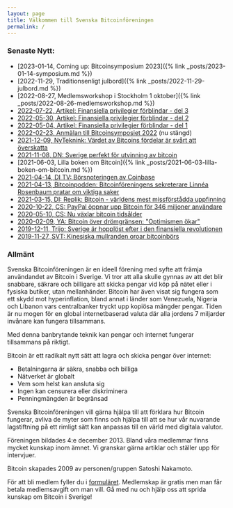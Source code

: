 ```yaml
---
layout: page
title: Välkommen till Svenska Bitcoinföreningen
permalink: /
---
```


### Senaste Nytt:
- [2023-01-14, Coming up: Bitcoinsymposium 2023]({% link _posts/2023-01-14-symposium.md %})
- [2022-11-29, Traditionsenligt julbord]({% link _posts/2022-11-29-julbord.md %})
- [2022-08-27, Medlemsworkshop i Stockholm 1 oktober]({% link _posts/2022-08-26-medlemsworkshop.md %})
- [2022-07-22, Artikel: Finansiella privilegier förblindar - del 3](https://www.bitcoin.se/articles/finansiella-privilegier-forblindar-del-3)
- [2022-05-30, Artikel: Finansiella privilegier förblindar - del 2](https://www.bitcoin.se/articles/finansiella-privilegier-forblindar-del-2)
- [2022-05-04, Artikel: Finansiella privilegier förblindar - del 1](https://www.bitcoin.se/articles/finansiella-privilegier-forblindar-del-1)
- [2022-02-23, Anmälan till Bitcoinsymposiet 2022](https://www.eventbrite.se/e/bitcoinsymposium-2022-biljetter-200760228247) (nu stängd)
- [2021-12-09, NyTeknink: Värdet av Bitcoins fördelar är svårt att överskatta](https://www.nyteknik.se/opinion/vardet-av-bitcoins-fordelar-ar-svart-att-overskatta-7025806)
- [2021-11-08, DN: Sverige perfekt för utvinning av bitcoin](https://www.dn.se/debatt/sverige-perfekt-for-utvinning-av-bitcoin/)
- [2021-06-03, Lilla boken om Bitcoin]({% link _posts/2021-06-03-lilla-boken-om-bitcoin.md %})
- [2021-04-14, DI TV: Börsnoteringen av Coinbase](https://www.di.se/ditv/ekonomistudion/coinbase-noteras-jamfors-med-facebook/)
- [2021-04-13, Bitcoinpodden: Bitcoinföreningens sekreterare Linnéa Rosenbaum pratar om viktiga saker](https://anchor.fm/bitcoinpodden/episodes/11--Bitcoin-och-kyrkan-euqmg3)
- [2021-03-15, DI: Replik: Bitcoin - världens mest missförstådda uppfinning](https://www.di.se/debatt/replik-bitcoin-varldens-mest-missforstadda-uppfinning/)
- [2020-10-22, CS: PayPal öppnar upp Bitcoin för 346 miljoner användare](https://computersweden.idg.se/2.2683/1.741512/paypal-bitcoin)
- [2020-05-10, CS: Nu växlar bitcoin tidsålder](https://computersweden.idg.se/2.2683/1.734369/bitcoin-ersattning-halveras)
- [2020-02-09, YA: Bitcoin över drömgränsen: "Optimismen ökar"](https://www.ystadsallehanda.se/nyheter/bitcoin-over-dromgransen-optimismen-okar/)
- [2019-12-11, Trijo: Sverige är hopplöst efter i den finansiella revolutionen](https://news.trijo.co/debatt/sverige-ar-hopplost-efter-i-den-finansiella-revolutionen-har-ar-tre-konkreta-forslag-for-att-komma-ikapp/)
- [2019-11-27, SVT: Kinesiska mullranden oroar bitcoinbörs](https://www.svt.se/nyheter/ekonomi/kinas)

### Allmänt
Svenska Bitcoinföreningen är en ideell förening med syfte att främja användandet av Bitcoin i Sverige. Vi tror att alla skulle gynnas av att det blir snabbare, säkrare och billigare att skicka pengar vid köp på nätet eller i fysiska butiker, utan mellanhänder. Bitcoin har även visat sig fungera som ett skydd mot hyperinflation, bland annat i länder som Venezuela, Nigeria och Libanon vars centralbanker tryckt upp kopiösa mängder pengar. Tiden är nu mogen för en global internetbaserad valuta där alla jordens 7 miljarder invånare kan fungera tillsammans.

Med denna banbrytande teknik kan pengar och internet fungerar tillsammans på riktigt.

Bitcoin är ett radikalt nytt sätt att lagra och skicka pengar över internet:
- Betalningarna är säkra, snabba och billiga
- Nätverket är globalt
- Vem som helst kan ansluta sig
- Ingen kan censurera eller diskriminera
- Penningmängden är begränsad

Svenska Bitcoinföreningen vill gärna hjälpa till att förklara hur Bitcoin fungerar, avliva de myter som finns och hjälpa till att se hur vår nuvarande lagstiftning på ett rimligt sätt kan anpassas till en värld med digitala valutor.

Föreningen bildades 4:e december 2013. Bland våra medlemmar finns mycket kunskap inom ämnet. Vi granskar gärna artiklar och ställer upp för intervjuer.  

Bitcoin skapades 2009 av personen/gruppen Satoshi Nakamoto.

För att bli medlem fyller du  i [formuläret](./ansoekan). Medlemskap är gratis men man får betala medlemsavgift om man vill. Gå med nu och hjälp oss att sprida kunskap om Bitcoin i  Sverige!
